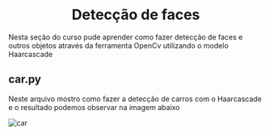 <h1 align="center"> Detecção de faces </h1>

Nesta seção do curso pude aprender como fazer detecção de faces e outros objetos através da ferramenta OpenCv utilizando o modelo Haarcascade

## car.py
Neste arquivo mostro como fazer a detecção de carros com o Haarcascade e o resultado podemos observar na imagem abaixo

![car](https://user-images.githubusercontent.com/81167063/185747965-30c96644-8b57-4e16-a702-a461dd1d68d2.png)
